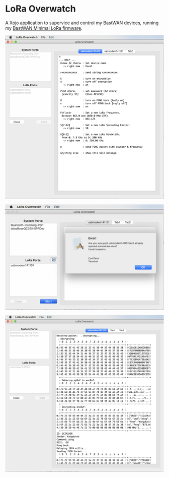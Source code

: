 # LoRa Overwatch

A Xojo application to supervice and control my BastWAN devices, running my [BastWAN Minimal LoRa firmware](https://github.com/Kongduino/BastWAN_Minimal_LoRa).

![Screenshot0](Screenshot0.png)

![Screenshot1](Screenshot1.png)

![Screenshot2](Screenshot2.png)
